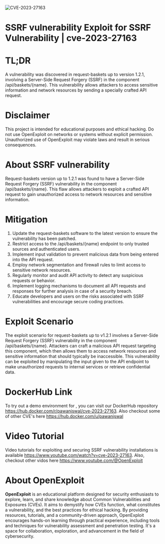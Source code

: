 ![CVE-2023-27163](https://raw.githubusercontent.com/pawanjswal/pawanjswal.github.io/master/cve/cve-2023-27163/assets/thumbnail.jpg)

# SSRF vulnerability Exploit for SSRF Vulnerability | cve-2023-27163

# TL;DR
A vulnerability was discovered in request-baskets up to version 1.2.1, involving a Server-Side Request Forgery (SSRF) in the component /api/baskets/{name}. This vulnerability allows attackers to access sensitive information and network resources by sending a specially crafted API request.

# Disclaimer
This project is intended for educational purposes and ethical hacking. Do not use OpenExploit on networks or systems without explicit permission. Unauthorized use of OpenExploit may violate laws and result in serious consequences.

# About SSRF vulnerability
Request-baskets version up to 1.2.1 was found to have a Server-Side Request Forgery (SSRF) vulnerability in the component /api/baskets/{name}. This flaw allows attackers to exploit a crafted API request to gain unauthorized access to network resources and sensitive information.

# Mitigation
1. Update the request-baskets software to the latest version to ensure the vulnerability has been patched.
2. Restrict access to the /api/baskets/{name} endpoint to only trusted sources and authenticated users.
3. Implement input validation to prevent malicious data from being entered into the API request.
4. Employ network segmentation and firewall rules to limit access to sensitive network resources.
5. Regularly monitor and audit API activity to detect any suspicious requests or behavior.
6. Implement logging mechanisms to document all API requests and responses for further analysis in case of a security breach.
7. Educate developers and users on the risks associated with SSRF vulnerabilities and encourage secure coding practices.

# Exploit Scenario
The exploit scenario for request-baskets up to v1.2.1 involves a Server-Side Request Forgery (SSRF) vulnerability in the component /api/baskets/{name}. Attackers can craft a malicious API request targeting this component, which then allows them to access network resources and sensitive information that should typically be inaccessible. This vulnerability can be exploited by manipulating the input given to the API endpoint to make unauthorized requests to internal services or retrieve confidential data.

# DockerHub Link
To try out a demo environment for , you can visit our DockerHub repository https://hub.docker.com/r/pawanjswal/cve-2023-27163. Also checkout some of other CVE's here https://hub.docker.com/u/pawanjswal

# Video Tutorial
Video tutorials for exploiting  and securing SSRF vulnerability installations is available https://www.youtube.com/watch?v=cve-2023-27163. Also, checkout other vidos here https://www.youtube.com/@OpenExploit

# About OpenExploit
**OpenExploit** is an educational platform designed for security enthusiasts to explore, learn, and share knowledge about Common Vulnerabilities and Exposures (CVEs). It aims to demystify how CVEs function, what constitutes a vulnerability, and the best practices for ethical hacking. By providing resources, tutorials, and a community-driven approach, OpenExploit encourages hands-on learning through practical experience, including tools and techniques for vulnerability assessment and penetration testing. It's a space for collaboration, exploration, and advancement in the field of cybersecurity.